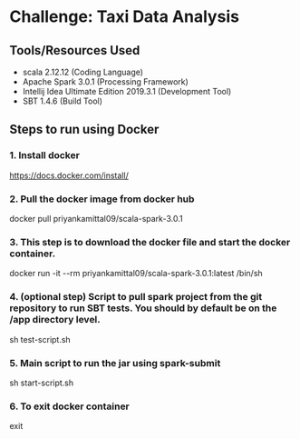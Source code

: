# Challenge: Taxi Data Analysis                                       

## Tools/Resources Used

- scala 2.12.12                               (Coding Language)
- Apache Spark 3.0.1                          (Processing Framework)
- Intellij Idea Ultimate Edition   2019.3.1   (Development Tool)
- SBT 1.4.6                                   (Build Tool)


## Steps to run using Docker

### 1. Install docker 
https://docs.docker.com/install/

### 2. Pull the docker image from docker hub
docker pull priyankamittal09/scala-spark-3.0.1

### 3. This step is to download the docker file and start the docker container.
docker run -it --rm priyankamittal09/scala-spark-3.0.1:latest /bin/sh

### 4. (optional step) Script to pull spark project from the git repository to run SBT tests. You should by default be on the /app directory level.
sh test-script.sh 

### 5. Main script to run the jar using spark-submit
sh start-script.sh

### 6. To exit docker container
exit





